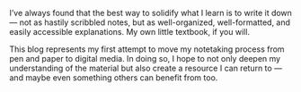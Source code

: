 I’ve always found that the best way to solidify what I learn is to write it down — not as hastily scribbled notes, but as well-organized, well-formatted, and easily accessible explanations. My own little textbook, if you will.

This blog represents my first attempt to move my notetaking process from pen and paper to digital media. In doing so, I hope to not only deepen my understanding of the material but also create a resource I can return to — and maybe even something others can benefit from too.